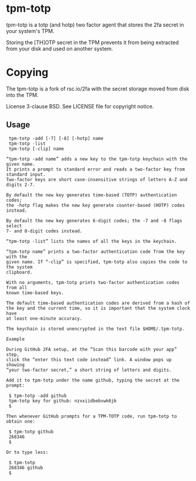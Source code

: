 # tpm-totp

tpm-totp is a totp (and hotp) two factor agent that stores the 2fa secret in your system's TPM.

Storing the [TH]OTP secret in the TPM prevents it from being extracted from your disk and used on another system.

# Copying

The tpm-totp is a fork of rsc.io/2fa with the secret storage moved from disk into the TPM.

License 3-clause BSD. See LICENSE file for copyright notice.

## Usage

```
 tpm-totp -add [-7] [-8] [-hotp] name
 tpm-totp -list
 tpm-totp [-clip] name

“tpm-totp -add name” adds a new key to the tpm-totp keychain with the given name.
It prints a prompt to standard error and reads a two-factor key from standard input.
Two-factor keys are short case-insensitive strings of letters A-Z and digits 2-7.

By default the new key generates time-based (TOTP) authentication codes;
the -hotp flag makes the new key generate counter-based (HOTP) codes instead.

By default the new key generates 6-digit codes; the -7 and -8 flags select
7- and 8-digit codes instead.

“tpm-totp -list” lists the names of all the keys in the keychain.

“tpm-totp name” prints a two-factor authentication code from the key with the
given name. If “-clip” is specified, tpm-totp also copies the code to the system
clipboard.

With no arguments, tpm-totp prints two-factor authentication codes from all
known time-based keys.

The default time-based authentication codes are derived from a hash of
the key and the current time, so it is important that the system clock have
at least one-minute accuracy.

The keychain is stored unencrypted in the text file $HOME/.tpm-totp.

Example

During GitHub 2FA setup, at the “Scan this barcode with your app” step,
click the “enter this text code instead” link. A window pops up showing
“your two-factor secret,” a short string of letters and digits.

Add it to tpm-totp under the name github, typing the secret at the prompt:

 $ tpm-totp -add github
 tpm-totp key for github: nzxxiidbebvwk6jb
 $

Then whenever GitHub prompts for a TPM-TOTP code, run tpm-totp to obtain one:

 $ tpm-totp github
 268346
 $

Or to type less:

 $ tpm-totp
 268346	github
 $

```

